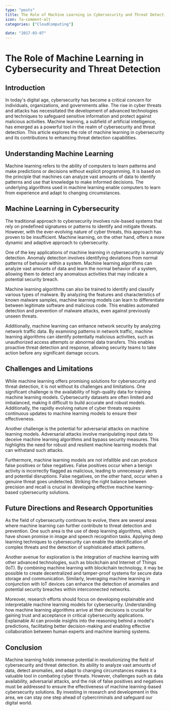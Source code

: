 ```yaml
---
type: "posts"
title: The Role of Machine Learning in Cybersecurity and Threat Detection
icon: fa-comment-alt
categories: ["CloudComputing"]

date: "2017-03-07"
---
```




# The Role of Machine Learning in Cybersecurity and Threat Detection

## Introduction

In today's digital age, cybersecurity has become a critical concern for individuals, organizations, and governments alike. The rise in cyber threats and attacks has necessitated the development of advanced technologies and techniques to safeguard sensitive information and protect against malicious activities. Machine learning, a subfield of artificial intelligence, has emerged as a powerful tool in the realm of cybersecurity and threat detection. This article explores the role of machine learning in cybersecurity and its contributions to enhancing threat detection capabilities.

## Understanding Machine Learning

Machine learning refers to the ability of computers to learn patterns and make predictions or decisions without explicit programming. It is based on the principle that machines can analyze vast amounts of data to identify patterns and use that knowledge to make informed decisions. The underlying algorithms used in machine learning enable computers to learn from experience and adapt to changing circumstances.

## Machine Learning in Cybersecurity

The traditional approach to cybersecurity involves rule-based systems that rely on predefined signatures or patterns to identify and mitigate threats. However, with the ever-evolving nature of cyber threats, this approach has proven to be insufficient. Machine learning, on the other hand, offers a more dynamic and adaptive approach to cybersecurity.

One of the key applications of machine learning in cybersecurity is anomaly detection. Anomaly detection involves identifying deviations from normal patterns of behavior within a system. Machine learning algorithms can analyze vast amounts of data and learn the normal behavior of a system, allowing them to detect any anomalous activities that may indicate a potential security breach.

Machine learning algorithms can also be trained to identify and classify various types of malware. By analyzing the features and characteristics of known malware samples, machine learning models can learn to differentiate between legitimate software and malicious code. This enables automated detection and prevention of malware attacks, even against previously unseen threats.

Additionally, machine learning can enhance network security by analyzing network traffic data. By examining patterns in network traffic, machine learning algorithms can identify potentially malicious activities, such as unauthorized access attempts or abnormal data transfers. This enables proactive threat detection and response, allowing security teams to take action before any significant damage occurs.

## Challenges and Limitations

While machine learning offers promising solutions for cybersecurity and threat detection, it is not without its challenges and limitations. One significant challenge is the availability of high-quality data for training machine learning models. Cybersecurity datasets are often limited and imbalanced, making it difficult to build accurate and robust models. Additionally, the rapidly evolving nature of cyber threats requires continuous updates to machine learning models to ensure their effectiveness.

Another challenge is the potential for adversarial attacks on machine learning models. Adversarial attacks involve manipulating input data to deceive machine learning algorithms and bypass security measures. This highlights the need for robust and resilient machine learning models that can withstand such attacks.

Furthermore, machine learning models are not infallible and can produce false positives or false negatives. False positives occur when a benign activity is incorrectly flagged as malicious, leading to unnecessary alerts and potential disruptions. False negatives, on the other hand, occur when a genuine threat goes undetected. Striking the right balance between precision and recall is crucial in developing effective machine learning-based cybersecurity solutions.

## Future Directions and Research Opportunities

As the field of cybersecurity continues to evolve, there are several areas where machine learning can further contribute to threat detection and prevention. One such area is the use of deep learning algorithms, which have shown promise in image and speech recognition tasks. Applying deep learning techniques to cybersecurity can enable the identification of complex threats and the detection of sophisticated attack patterns.

Another avenue for exploration is the integration of machine learning with other advanced technologies, such as blockchain and Internet of Things (IoT). By combining machine learning with blockchain technology, it may be possible to create decentralized and tamper-proof systems for secure data storage and communication. Similarly, leveraging machine learning in conjunction with IoT devices can enhance the detection of anomalies and potential security breaches within interconnected networks.

Moreover, research efforts should focus on developing explainable and interpretable machine learning models for cybersecurity. Understanding how machine learning algorithms arrive at their decisions is crucial for gaining trust and acceptance in critical cybersecurity applications. Explainable AI can provide insights into the reasoning behind a model's predictions, facilitating better decision-making and enabling effective collaboration between human experts and machine learning systems.

## Conclusion

Machine learning holds immense potential in revolutionizing the field of cybersecurity and threat detection. Its ability to analyze vast amounts of data, detect anomalies, and adapt to changing circumstances makes it a valuable tool in combating cyber threats. However, challenges such as data availability, adversarial attacks, and the risk of false positives and negatives must be addressed to ensure the effectiveness of machine learning-based cybersecurity solutions. By investing in research and development in this area, we can stay one step ahead of cybercriminals and safeguard our digital world.